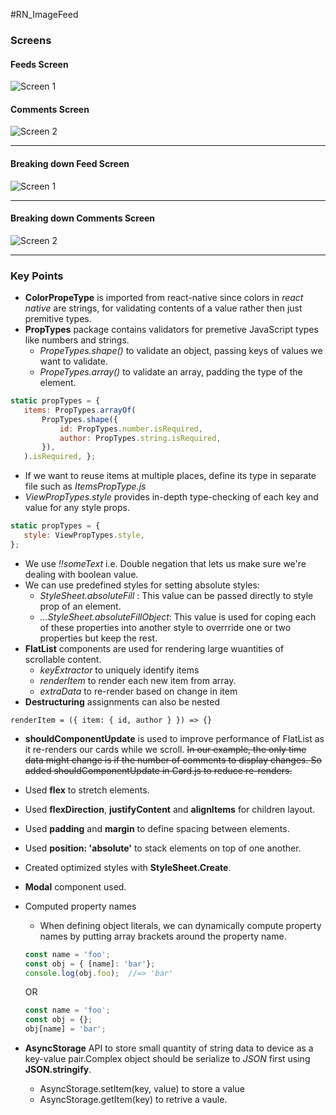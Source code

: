 #RN_ImageFeed

### Screens
#### Feeds Screen
 ![Screen 1](./externalAssets/S2.png "Feeds Listing Screen")

 #### Comments Screen
 ![Screen 2](./externalAssets/S3.png "Comments create and list Screen")

 ---

#### Breaking down Feed Screen
 ![Screen 1](./externalAssets/S1.png "Feeds Screen Components")

 ---

 #### Breaking down Comments Screen
 ![Screen 2](./externalAssets/S4.png "Comments Screen Components")

 ---

 ### Key Points
 + **ColorPropeType** is imported from react-native since colors in *react native* are strings, for validating contents of a value rather then just premitive types.
 + **PropTypes** package contains validators for premetive JavaScript types like numbers and strings.
   - *PropeTypes.shape()* to validate an object, passing keys of values we want to validate.
   - *PropeTypes.array()* to validate an array, padding the type of the element.
 ```javascript
 static propTypes = {
    items: PropTypes.arrayOf( 
        PropTypes.shape({
            id: PropTypes.number.isRequired,
            author: PropTypes.string.isRequired, 
        }),
    ).isRequired, };
 ```
   - If we want to reuse items at multiple places, define its type in separate file such as *ItemsPropType.js*
   - *ViewPropTypes.style* provides in-depth type-checking of each key and value for any style props.
 ```javascript
 static propTypes = {
    style: ViewPropTypes.style, 
};
 ```
 + We use *!!someText* i.e. Double negation that lets us make sure we're dealing with boolean value.
 + We can use predefined styles for setting absolute styles: 
   - *StyleSheet.absoluteFill* : This value can be passed directly to style prop of an element.
   - *...StyleSheet.absoluteFillObject*: This value is used for coping each of these properties into another style to overrride one or two properties but keep the rest.
 + **FlatList** components are used for rendering large wuantities of scrollable content.
   - *keyExtractor* to uniquely identify items
   - *renderItem* to render each new item from array.
   - *extraData* to re-render based on change in item
 + **Destructuring** assignments can also be nested
 ```React
 renderItem = ({ item: { id, author } }) => {}
 ```
 + **shouldComponentUpdate** is used to improve performance of FlatList as it re-renders our cards while we scroll.
 ~~In our example, the only time data might change is if the number of comments to display changes. So added shouldComponentUpdate in Card.js to reduce re-renders.~~
 + Used **flex** to stretch elements.
 + Used **flexDirection**, **justifyContent** and **alignItems** for children layout.
 + Used **padding** and **margin** to define spacing between elements.
 + Used **position: 'absolute'** to stack elements on top of one another.
 + Created optimized styles with **StyleSheet.Create**.
 + **Modal** component used.
 + Computed property names
   - When defining object literals, we can dynamically compute property names by putting array brackets around the property name.
   ```javascript
   const name = 'foo';
   const obj = { [name]: 'bar'};
   console.log(obj.foo);  //=> 'bar'
   ```
   OR

   ```javascript
   const name = 'foo';
   const obj = {};
   obj[name] = 'bar';
   ```
 + **AsyncStorage** API to store small quantity of string data to device as a key-value pair.Complex object should be serialize to *JSON* first using **JSON.stringify**.
   - AsyncStorage.setItem(key, value) to store a value
   - AsyncStorage.getItem(key) to retrive a vaule.



